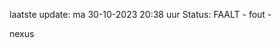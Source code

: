 laatste update: 
ma 30-10-2023 20:38   uur 
Status: FAALT - fout - 
<div class="service R">nexus</div>
